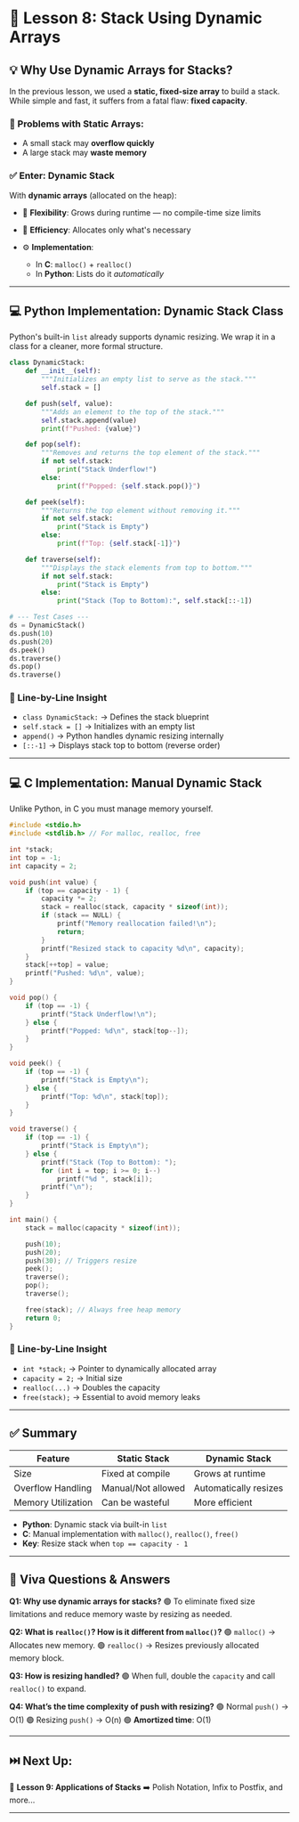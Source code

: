 # 📘 Lesson 8: Stack Using Dynamic Arrays

## 💡 Why Use Dynamic Arrays for Stacks?

In the previous lesson, we used a **static, fixed-size array** to build a stack. While simple and fast, it suffers from a fatal flaw: **fixed capacity**.

### 🚫 Problems with Static Arrays:

* A small stack may **overflow quickly**
* A large stack may **waste memory**

### ✅ Enter: Dynamic Stack

With **dynamic arrays** (allocated on the heap):

* 🔁 **Flexibility**: Grows during runtime — no compile-time size limits
* 💾 **Efficiency**: Allocates only what's necessary
* ⚙️ **Implementation**:

  * In **C**: `malloc()` + `realloc()`
  * In **Python**: Lists do it *automatically*

---

## 💻 Python Implementation: Dynamic Stack Class

Python's built-in `list` already supports dynamic resizing. We wrap it in a class for a cleaner, more formal structure.

```python
class DynamicStack:
    def __init__(self):
        """Initializes an empty list to serve as the stack."""
        self.stack = []

    def push(self, value):
        """Adds an element to the top of the stack."""
        self.stack.append(value)
        print(f"Pushed: {value}")

    def pop(self):
        """Removes and returns the top element of the stack."""
        if not self.stack:
            print("Stack Underflow!")
        else:
            print(f"Popped: {self.stack.pop()}")

    def peek(self):
        """Returns the top element without removing it."""
        if not self.stack:
            print("Stack is Empty")
        else:
            print(f"Top: {self.stack[-1]}")

    def traverse(self):
        """Displays the stack elements from top to bottom."""
        if not self.stack:
            print("Stack is Empty")
        else:
            print("Stack (Top to Bottom):", self.stack[::-1])

# --- Test Cases ---
ds = DynamicStack()
ds.push(10)
ds.push(20)
ds.peek()
ds.traverse()
ds.pop()
ds.traverse()
```

### 🧩 Line-by-Line Insight

* `class DynamicStack:` → Defines the stack blueprint
* `self.stack = []` → Initializes with an empty list
* `append()` → Python handles dynamic resizing internally
* `[::-1]` → Displays stack top to bottom (reverse order)

---

## 💻 C Implementation: Manual Dynamic Stack

Unlike Python, in C you must manage memory yourself.

```c
#include <stdio.h>
#include <stdlib.h> // For malloc, realloc, free

int *stack;
int top = -1;
int capacity = 2;

void push(int value) {
    if (top == capacity - 1) {
        capacity *= 2;
        stack = realloc(stack, capacity * sizeof(int));
        if (stack == NULL) {
            printf("Memory reallocation failed!\n");
            return;
        }
        printf("Resized stack to capacity %d\n", capacity);
    }
    stack[++top] = value;
    printf("Pushed: %d\n", value);
}

void pop() {
    if (top == -1) {
        printf("Stack Underflow!\n");
    } else {
        printf("Popped: %d\n", stack[top--]);
    }
}

void peek() {
    if (top == -1) {
        printf("Stack is Empty\n");
    } else {
        printf("Top: %d\n", stack[top]);
    }
}

void traverse() {
    if (top == -1) {
        printf("Stack is Empty\n");
    } else {
        printf("Stack (Top to Bottom): ");
        for (int i = top; i >= 0; i--)
            printf("%d ", stack[i]);
        printf("\n");
    }
}

int main() {
    stack = malloc(capacity * sizeof(int));

    push(10);
    push(20);
    push(30); // Triggers resize
    peek();
    traverse();
    pop();
    traverse();

    free(stack); // Always free heap memory
    return 0;
}
```

### 🧩 Line-by-Line Insight

* `int *stack;` → Pointer to dynamically allocated array
* `capacity = 2;` → Initial size
* `realloc(...)` → Doubles the capacity
* `free(stack);` → Essential to avoid memory leaks

---

## ✅ Summary

| Feature            | Static Stack       | Dynamic Stack         |
| ------------------ | ------------------ | --------------------- |
| Size               | Fixed at compile   | Grows at runtime      |
| Overflow Handling  | Manual/Not allowed | Automatically resizes |
| Memory Utilization | Can be wasteful    | More efficient        |

* **Python**: Dynamic stack via built-in `list`
* **C**: Manual implementation with `malloc()`, `realloc()`, `free()`
* **Key**: Resize stack when `top == capacity - 1`

---

## 📘 Viva Questions & Answers

**Q1: Why use dynamic arrays for stacks?**
🟢 To eliminate fixed size limitations and reduce memory waste by resizing as needed.

**Q2: What is `realloc()`? How is it different from `malloc()`?**
🟢 `malloc()` → Allocates new memory.
🟢 `realloc()` → Resizes previously allocated memory block.

**Q3: How is resizing handled?**
🟢 When full, double the `capacity` and call `realloc()` to expand.

**Q4: What’s the time complexity of push with resizing?**
🟢 Normal `push()` → O(1)
🟢 Resizing `push()` → O(n)
🟢 **Amortized time**: O(1)

---

## ⏭️ Next Up:

📘 **Lesson 9: Applications of Stacks**
➡️ Polish Notation, Infix to Postfix, and more...

---


